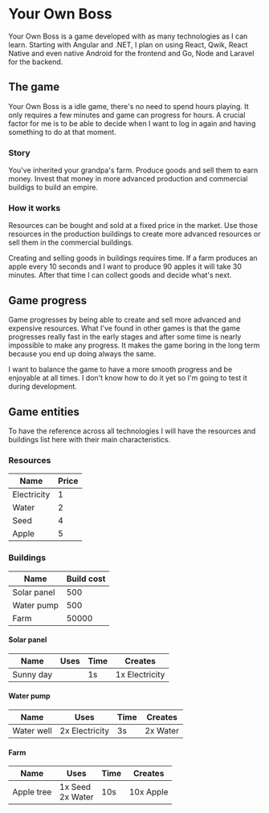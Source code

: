 # Your Own Boss

Your Own Boss is a game developed with as many technologies as I can learn. Starting with Angular and .NET, I plan on using React, Qwik, React Native and even native Android for the frontend and Go, Node and Laravel for the backend.

## The game

Your Own Boss is a idle game, there's no need to spend hours playing. It only requires a few minutes and game can progress for hours. A crucial factor for me is to be able to decide when I want to log in again and having something to do at that moment.

### Story

You've inherited your grandpa's farm. Produce goods and sell them to earn money. Invest that money in more advanced production and commercial buildigs to build an empire.

### How it works

Resources can be bought and sold at a fixed price in the market. Use those resources in the production buildings to create more advanced resources or sell them in the commercial buildings.

Creating and selling goods in buildings requires time. If a farm produces an apple every 10 seconds and I want to produce 90 apples it will take 30 minutes. After that time I can collect goods and decide what's next.

## Game progress

Game progresses by being able to create and sell more advanced and expensive resources. What I've found in other games is that the game progresses really fast in the early stages and after some time is nearly impossible to make any progress. It makes the game boring in the long term because you end up doing always the same.

I want to balance the game to have a more smooth progress and be enjoyable at all times. I don't know how to do it yet so I'm going to test it during development.

## Game entities

To have the reference across all technologies I will have the resources and buildings list here with their main characteristics.

### Resources

| Name        | Price |
| ----------- | ----- |
| Electricity | 1     |
| Water       | 2     |
| Seed        | 4     |
| Apple       | 5     |

### Buildings

| Name        | Build cost |
| ----------- | ---------- |
| Solar panel | 500        |
| Water pump  | 500        |
| Farm        | 50000      |

#### Solar panel

| Name      | Uses | Time | Creates        |
| --------- | ---- | ---- | -------------- |
| Sunny day |      | 1s   | 1x Electricity |

#### Water pump

| Name       | Uses           | Time | Creates  |
| ---------- | -------------- | ---- | -------- |
| Water well | 2x Electricity | 3s   | 2x Water |

#### Farm

| Name       | Uses                  | Time | Creates   |
| ---------- | --------------------- | ---- | --------- |
| Apple tree | 1x Seed <br> 2x Water | 10s  | 10x Apple |
